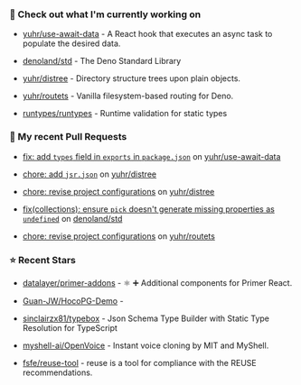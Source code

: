 ### 👷 Check out what I'm currently working on



- [yuhr/use-await-data](https://github.com/yuhr/use-await-data) - A React hook that executes an async task to populate the desired data.

- [denoland/std](https://github.com/denoland/std) - The Deno Standard Library

- [yuhr/distree](https://github.com/yuhr/distree) - Directory structure trees upon plain objects.

- [yuhr/routets](https://github.com/yuhr/routets) - Vanilla filesystem-based routing for Deno.

- [runtypes/runtypes](https://github.com/runtypes/runtypes) - Runtime validation for static types

### 🔨 My recent Pull Requests



- [fix: add `types` field in `exports` in `package.json`](https://github.com/yuhr/use-await-data/pull/1) on [yuhr/use-await-data](https://github.com/yuhr/use-await-data)

- [chore: add `jsr.json`](https://github.com/yuhr/distree/pull/9) on [yuhr/distree](https://github.com/yuhr/distree)

- [chore: revise project configurations](https://github.com/yuhr/distree/pull/8) on [yuhr/distree](https://github.com/yuhr/distree)

- [fix(collections): ensure `pick` doesn&#39;t generate missing properties as `undefined`](https://github.com/denoland/std/pull/5926) on [denoland/std](https://github.com/denoland/std)

- [chore: revise project configurations](https://github.com/yuhr/routets/pull/22) on [yuhr/routets](https://github.com/yuhr/routets)

### ⭐ Recent Stars



- [datalayer/primer-addons](https://github.com/datalayer/primer-addons) - ⚛️ ➕ Additional components for Primer React.

- [Guan-JW/HocoPG-Demo](https://github.com/Guan-JW/HocoPG-Demo) - 

- [sinclairzx81/typebox](https://github.com/sinclairzx81/typebox) - Json Schema Type Builder with Static Type Resolution for TypeScript

- [myshell-ai/OpenVoice](https://github.com/myshell-ai/OpenVoice) - Instant voice cloning by MIT and MyShell.

- [fsfe/reuse-tool](https://github.com/fsfe/reuse-tool) - reuse is a tool for compliance with the REUSE recommendations.
